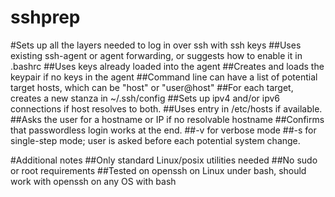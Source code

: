 # sshprep

#Sets up all the layers needed to log in over ssh with ssh keys
##Uses existing ssh-agent or agent forwarding, or suggests how to enable it in .bashrc
##Uses keys already loaded into the agent
##Creates and loads the keypair if no keys in the agent
##Command line can have a list of potential target hosts, which can be "host" or "user@host"
##For each target, creates a new stanza in ~/.ssh/config
##Sets up ipv4 and/or ipv6 connections if host resolves to both.
##Uses entry in /etc/hosts if available.
##Asks the user for a hostname or IP if no resolvable hostname
##Confirms that passwordless login works at the end.
##-v for verbose mode
##-s for single-step mode; user is asked before each potential system change.

#Additional notes
##Only standard Linux/posix utilities needed
##No sudo or root requirements
##Tested on openssh on Linux under bash, should work with openssh on any OS with bash
